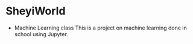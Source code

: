 # SheyiWorld
- Machine Learning class
This is a project on machine learning done in school using Jupyter.
